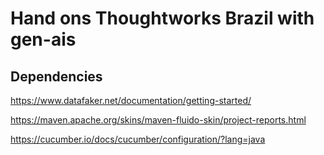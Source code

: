 # Hand ons Thoughtworks Brazil with gen-ais

## Dependencies
https://www.datafaker.net/documentation/getting-started/

https://maven.apache.org/skins/maven-fluido-skin/project-reports.html

https://cucumber.io/docs/cucumber/configuration/?lang=java
